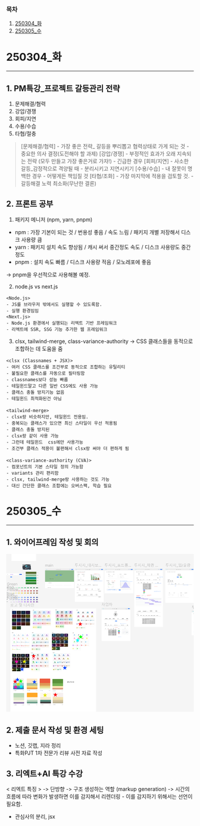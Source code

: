 ### 목차
1. [250304_화](#250304_화)
2. [250305_수](#250305_수)

# 250304_화
---
## 1. PM특강_프로젝트 갈등관리 전략
1. 문제해결/혐력
2. 강압/경쟁
3. 회피/지연
4. 수용/수습
5. 타협/절충


> [문제해결/협력]
    - 가장 좋은 전략_ 갈등을 뿌리뽑고 협력상태로 가게 되는 것
    - 중요한 의사 결정(도전해야 할 과제)
> [강압/경쟁]
    - 부정적인 효과가 오래 지속되는 전략 (모두 만들고 가장 좋은거로 가자!)
    - 긴급한 경우
> [회피/지연]
    - 사소한 갈등_감정적으로 격양될 때
    - 분리시키고 지연시키기
> [수용/수습]
    - 내 잘못이 명백한 경우
    - 어떻게든 책임질 것
> [타협/조화]
    - 가장 마지막에 적용을 검토할 것.
    - 갈등해결 노력 최소화(무난한 결론)

## 2. 프론트 공부
1. 패키지 메니저 (npm, yarn, pnpm)
- npm : 가장 기본이 되는 것 / 번용성 좋음 / 속도 느림 / 패키지 개별 저장해서 디스크 사용량 큼
- yarn : 패키지 설치 속도 향상됨 / 캐시 써서 중간정도 속도 / 디스크 사용량도 중간정도
- pnpm : 설치 속도 빠름 / 디스크 사용량 적음 / 모노레포에 좋음

-> pnpm을 우선적으로 사용해볼 예정.

2. node.js vs next.js
```
<Node.js>
- JS를 브라우저 밖에서도 실행할 수 있도록함.
- 실행 환경임임
<Next.js>
- Node.js 환경에서 실행되는 리엑트 기반 프레임워크
- 리엑트에 SSR, SSG 기능 추가한 웹 프레임워크
```

3. clsx, tailwind-merge, class-variance-authority
-> CSS 클래스들을 동적으로 조합하는 데 도움을 줌

```
<clsx (Classnames + JSX)>
- 여러 CSS 클래스를 조건부로 동적으로 조합하는 유틸리티
- 불필요한 클래스를 자동으로 필터링함
- classnames보다 성능 빠름
- 테일윈드말고 다른 일반 CSS에도 사용 가능
- 클래스 충돌 방지기능 없음
- 테일윈드 최적화된건 아님

<tailwind-merge>
- clsx랑 비슷하지만, 테일윈드 전용임.
- 중복되는 클래스가 있으면 최신 스타일이 우선 적용됨
- 클래스 충돌 방지된
- clsx랑 같이 사용 가능
- 그런데 테일윈드  css에만 사용가능
- 조건부 클래스 적용이 불편해서 clsx랑 써야 더 편하게 됨

<class-variance-authority (CVA)>
- 컴포넌트의 기본 스타일 정의 가능함
- variants 관리 편리함
- clsx, tailwind-merge랑 사용하는 것도 가능
- 대신 간단한 클래스 조합에는 오버스팩, 학습 필요
```

# 250305_수
---
## 1. 와이어프레임 작성 및 회의
![피그마](./img/250305_figma.png)

## 2. 제출 문서 작성 및 환경 세팅
- 노션, 깃랩, 지라 정리
- 특화PJT 1차 전문가 리뷰 사전 자료 작성

## 3. 리엑트+AI 특강 수강
< 리엑트 특징 >
-> 단방향
-> 구조 생성하는 역할 (markup generation)
-> 시간의 흐름에 따라 변화가 발생하면 이를 감지해서 리렌더링
    - 이를 감지하기 위해서는 선언이 필요함.

- 관심사의 분리, jsx
